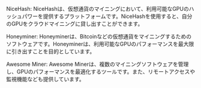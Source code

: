 NiceHash: NiceHashは、仮想通貨のマイニングにおいて、利用可能なGPUのハッシュパワーを提供するプラットフォームです。NiceHashを使用すると、自分のGPUをクラウドマイニングに貸し出すことができます。

Honeyminer: Honeyminerは、Bitcoinなどの仮想通貨をマイニングするためのソフトウェアです。Honeyminerは、利用可能なGPUのパフォーマンスを最大限に引き出すことを目的としています。

Awesome Miner: Awesome Minerは、複数のマイニングソフトウェアを管理し、GPUのパフォーマンスを最適化するツールです。また、リモートアクセスや監視機能なども提供しています。